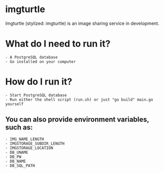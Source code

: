 # imgturtle

Imgturtle (stylized: imgturtle) is an image sharing service in development.

# What do I need to run it?
    - A PostgreSQL database
    - Go installed on your computer

# How do I run it?
    - Start PostgreSQL database
    - Run either the shell script (run.sh) or just "go build" main.go yourself
## You can also provide environment variables, such as:
    - IMG_NAME_LENGTH
    - IMGSTORAGE_SUBDIR_LENGTH
    - IMGSTORAGE_LOCATION
    - DB_UNAME
    - DB_PW
    - DB_NAME
    - DB_SQL_PATH
